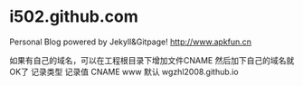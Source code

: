 i502.github.com
================

Personal Blog powered by Jekyll&amp;Gitpage! http://www.apkfun.cn

如果有自己的域名，可以在工程根目录下增加文件CNAME 然后加下自己的域名就OK了
记录类型         记录值
CNAME	www	默认	wgzhl2008.github.io
